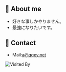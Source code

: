 ## 🍊 About me

- 好きな事しかやりません。
- 最強になりたいです。

  
 ## 📩 Contact
 
 - Mail:a@qqey.net

![Visited By](https://count.getloli.com/get/@hihumikan?theme=rule34)




